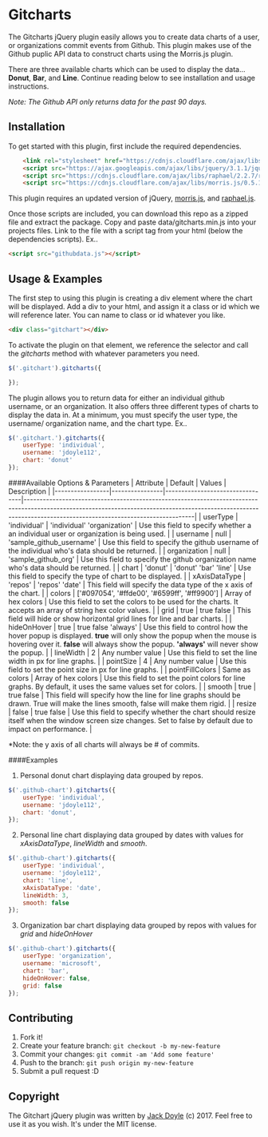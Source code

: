 # Gitcharts

The Gitcharts jQuery plugin easily allows you to create data charts of a user, or organizations commit events from Github. This plugin makes use of the Github puplic API data to construct charts using the Morris.js plugin. 

There are three available charts which can be used to display the data... **Donut**, **Bar**, and **Line**. Continue reading below to see installation and usage instructions.

*Note: The Github API only returns data for the past 90 days.*

## Installation

To get started with this plugin, first include the required dependencies. 

```html
    <link rel="stylesheet" href="https://cdnjs.cloudflare.com/ajax/libs/morris.js/0.5.1/morris.css">
    <script src="https://ajax.googleapis.com/ajax/libs/jquery/3.1.1/jquery.min.js"></script>
    <script src="https://cdnjs.cloudflare.com/ajax/libs/raphael/2.2.7/raphael.js"></script>
    <script src="https://cdnjs.cloudflare.com/ajax/libs/morris.js/0.5.1/morris.min.js"></script>
```

This plugin requires an updated version of jQuery, <a href="http://morrisjs.github.io/morris.js/">morris.js</a>, and <a href="http://dmitrybaranovskiy.github.io/raphael/">raphael.js</a>.

Once those scripts are included, you can download this repo as a zipped file and extract the package. Copy and paste data/gitcharts.min.js into your projects files. Link to the file with a script tag from your html (below the dependencies scripts). Ex..

```html
<script src="githubdata.js"></script>
```

## Usage & Examples

The first step to using this plugin is creating a div element where the chart will be displayed. Add a div to your html, and assign it a class or id which we will reference later. You can name to class or id whatever you like. 

```html
<div class="gitchart"></div>
```

To activate the plugin on that element, we reference the selector and call the *gitcharts* method with whatever parameters you need. 

```js
$('.gitchart').gitcharts({

});
```

The plugin allows you to return data for either an individual github username, or an organization. It also offers three different types of charts to display the data in. At a minimum, you must specify the user type, the username/ organization name, and the chart type. Ex..

```js
$('.gitchart.').gitcharts({
    userType: 'individual',
    username: 'jdoyle112',
    chart: 'donut'
});
```

####Available Options & Parameters
| Attribute       | Default        | Values                          | Description                                                                                                                                                                                                     |
|-----------------|----------------|---------------------------------|-----------------------------------------------------------------------------------------------------------------------------------------------------------------------------------------------------------------|
| userType        | 'individual'   | 'individual'   'organization'   | Use this field to specify whether a an individual user or organization is being used.                                                                                                                           |
| username        | null           | 'sample_github_username'        | Use this field to specify the github username of the individual who's data should be returned.                                                                                                                  |
| organization    | null           | 'sample_github_org'             | Use this field to specify the github organization name who's data should be returned.                                                                                                                           |
| chart           | 'donut'        | 'donut' 'bar' 'line'            | Use this field to specify the type of chart to be displayed.                                                                                                                                                    |
| xAxisDataType   | 'repos'        | 'repos' 'date'                  | This field will specify the data type of the x axis of the chart.                                                                                                                                               |
| colors          | ['#097054', '#ffde00', '#6599ff', '#ff9900']      | Array of hex colors             | Use this field to set the colors to be used for the charts. It accepts an array of string hex color values.                                                                                                     |
| grid            | true           | true false                      | This field will hide or show horizontal grid lines for line and bar charts.                                                                                                                                     |
| hideOnHover     | true           | true false 'always'             | Use this field to control how the hover popup is displayed. **true** will only show the popup when the mouse is hovering over it. **false** will always show the popup. **'always'** will never show the popup. |
| lineWidth       | 2              | Any number value                | Use this field to set the line width in px for line graphs.                                                                                                                                                     |
| pointSize       | 4              | Any number value                | Use this field to set the point size in px for line graphs.                                                                                                                                                     |
| pointFillColors | Same as colors | Array of hex colors             | Use this field to set the point colors for line graphs. By default, it uses the same values set for colors.                                                                                                     |
| smooth          | true           | true false                      | This field will specify how the line for line graphs should be drawn. True will make the lines smooth, false will make them rigid.                                                                              |
| resize          | false          | true false                      | Use this field to specify whether the chart should resize itself when the window screen size changes. Set to false by default due to impact on performance.                                                     |

*Note: the y axis of all charts will always be # of commits.

####Examples


1. Personal donut chart displaying data grouped by repos.

```js
$('.github-chart').gitcharts({
    userType: 'individual',
    username: 'jdoyle112',
    chart: 'donut',
});
```


2. Personal line chart displaying data grouped by dates with values for *xAxisDataType*, *lineWidth* and *smooth*.

```js
$('.github-chart').gitcharts({
    userType: 'individual',
    username: 'jdoyle112',
    chart: 'line',
    xAxisDataType: 'date',
    lineWidth: 3,
    smooth: false
});
```

3. Organization bar chart displaying data grouped by repos with values for *grid* and *hideOnHover*

```js
$('.github-chart').gitcharts({
    userType: 'organization',
    username: 'microsoft',
    chart: 'bar',
    hideOnHover: false,
    grid: false
});
```



## Contributing

1. Fork it!
2. Create your feature branch: `git checkout -b my-new-feature`
3. Commit your changes: `git commit -am 'Add some feature'`
4. Push to the branch: `git push origin my-new-feature`
5. Submit a pull request :D



## Copyright

The Gitchart jQuery plugin was written by <a href="http://jackdoyle.co">Jack Doyle</a> (c) 2017. Feel free to use it as you wish. It's under the MIT license.  